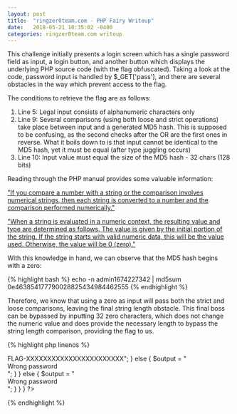 ```yaml
---
layout: post
title:  "ringzer0team.com - PHP Fairy Writeup"
date:   2018-05-21 10:35:02 -0400
categories: ringzer0team.com writeup
---
```


This challenge initially presents a login screen which has a single password field as input, a login button, and another button which displays the underlying PHP source code (with the flag obfuscated). Taking a look at the code, password input is handled by $_GET['pass'], and there are several obstacles in the way which prevent access to the flag.

The conditions to retrieve the flag are as follows:
1. Line 5: Legal input consists of alphanumeric characters only
2. Line 9: Several comparisons (using both loose and strict operations) take place between input and a generated MD5 hash. This is supposed to be confusing, as the second checks after the OR are the first ones in reverse. What it boils down to is that input cannot be identical to the MD5 hash, yet it must be equal (after type juggling occurs)
3. Line 10: Input value must equal the size of the MD5 hash - 32 chars (128 bits)

Reading through the PHP manual provides some valuable information:

["If you compare a number with a string or the comparison involves numerical strings, then each string is converted to a number and the comparison performed numerically."](http://php.net/manual/en/language.operators.comparison.php)

["When a string is evaluated in a numeric context, the resulting value and type are determined as follows. The value is given by the initial portion of the string. If the string starts with valid numeric data, this will be the value used. Otherwise, the value will be 0 (zero)."](http://php.net/manual/en/language.types.string.php#language.types.string.conversion)

With this knowledge in hand, we can observe that the MD5 hash begins with a zero:

{% highlight bash %}
echo -n admin1674227342 | md5sum
0e463854177790028825434984462555
{% endhighlight %}

Therefore, we know that using a zero as input will pass both the strict and loose comparisons, leaving the final string length obstacle. This final boss can be bypassed by inputting 32 zero characters, which does not change the numeric value and does provide the necessary length to bypass the string length comparison, providing the flag to us.

{% highlight php linenos %}
<?php
$output = "";

if (isset($_GET['pass'])) {
  if(!preg_match('/^[^\W_]+$/', $_GET['pass'])) {
    $output = "Don't hack me please :(";
  } else {
    $pass = md5("admin1674227342");
    if ((((((((($_GET['pass'] == $pass)))) && (((($pass !== $_GET['pass']))))) || ((((($pass == $_GET['pass'])))) && ((($_GET['pass'] !== $pass)))))))) { // Trolling u lisp masta
      if (strlen($pass) == strlen($_GET['pass'])) {
        $output = "<div class='alert alert-success'>FLAG-XXXXXXXXXXXXXXXXXXXXXXX</div>";
      } else {
        $output = "<div class='alert alert-danger'>Wrong password</div>";
      }
    } else {
      $output = "<div class='alert alert-danger'>Wrong password</div>";
    }
  }
}
?>
{% endhighlight %}

